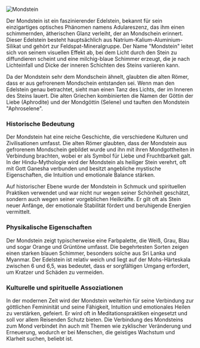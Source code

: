 ![Mondstein](https://img1.tucang.cc/api/image/show/866691c4462ffcf585df787d0c60d6d2)

Der Mondstein ist ein faszinierender Edelstein, bekannt für sein einzigartiges optisches Phänomen namens Adulareszenz, das ihm einen schimmernden, ätherischen Glanz verleiht, der an Mondschein erinnert. Dieser Edelstein besteht hauptsächlich aus Natrium-Kalium-Aluminium-Silikat und gehört zur Feldspat-Mineralgruppe. Der Name "Mondstein" leitet sich von seinem visuellen Effekt ab, bei dem Licht durch den Stein zu diffundieren scheint und eine milchig-blaue Schimmer erzeugt, die je nach Lichteinfall und Dicke der inneren Schichten des Steins variieren kann.

Da der Mondstein sehr dem Mondschein ähnelt, glaubten die alten Römer, dass er aus gefrorenem Mondschein entstanden sei. Wenn man den Edelstein genau betrachtet, sieht man einen Tanz des Lichts, der im Inneren des Steins lauert. Die alten Griechen kombinierten die Namen der Göttin der Liebe (Aphrodite) und der Mondgöttin (Selene) und tauften den Mondstein "Aphroselene".

### Historische Bedeutung

Der Mondstein hat eine reiche Geschichte, die verschiedene Kulturen und Zivilisationen umfasst. Die alten Römer glaubten, dass der Mondstein aus gefrorenem Mondschein gebildet wurde und ihn mit ihren Mondgottheiten in Verbindung brachten, wobei er als Symbol für Liebe und Fruchtbarkeit galt. In der Hindu-Mythologie wird der Mondstein als heiliger Stein verehrt, oft mit Gott Ganesha verbunden und besitzt angebliche mystische Eigenschaften, die Intuition und emotionale Balance stärken.

Auf historischer Ebene wurde der Mondstein in Schmuck und spirituellen Praktiken verwendet und war nicht nur wegen seiner Schönheit geschätzt, sondern auch wegen seiner vorgeblichen Heilkräfte. Er gilt oft als Stein neuer Anfänge, der emotionale Stabilität fördert und beruhigende Energien vermittelt.

### Physikalische Eigenschaften

Der Mondstein zeigt typischerweise eine Farbpalette, die Weiß, Grau, Blau und sogar Orange und Grüntöne umfasst. Die begehrtesten Sorten zeigen einen starken blauen Schimmer, besonders solche aus Sri Lanka und Myanmar. Der Edelstein ist relativ weich und liegt auf der Mohs-Härteskala zwischen 6 und 6,5, was bedeutet, dass er sorgfältigen Umgang erfordert, um Kratzer und Schäden zu vermeiden.

### Kulturelle und spirituelle Assoziationen

In der modernen Zeit wird der Mondstein weiterhin für seine Verbindung zur göttlichen Femininität und seine Fähigkeit, Intuition und emotionales Heilen zu verstärken, gefeiert. Er wird oft in Meditationspraktiken eingesetzt und soll vor allem Reisenden Schutz bieten. Die Verbindung des Mondsteins zum Mond verbindet ihn auch mit Themen wie zyklischer Veränderung und Erneuerung, wodurch er bei Menschen, die geistiges Wachstum und Klarheit suchen, beliebt ist.